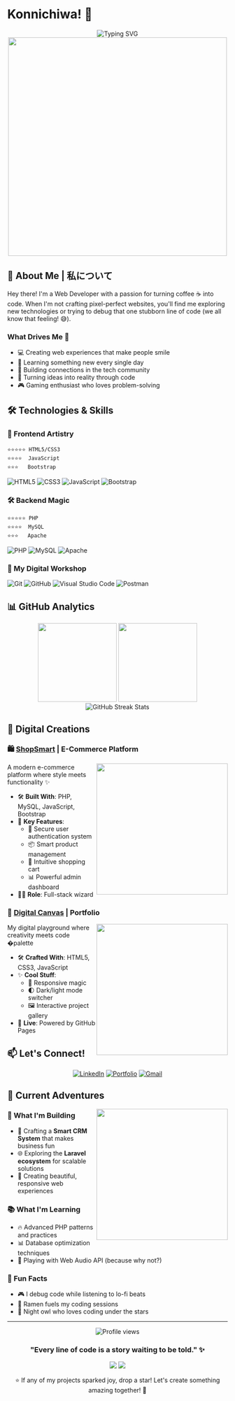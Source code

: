 # Konnichiwa! 🌸 

<div align="center">
  <img src="https://readme-typing-svg.herokuapp.com?font=Fira+Code&pause=1000&random=false&width=435&lines=Crafting+Digital+Experiences+✨;Web+Developer+By+Day;Problem+Solver+Always+🚀;Building+the+Future+💫" alt="Typing SVG" />
  
  <img src="https://raw.githubusercontent.com/Shin-da/Shin-da/main/assets/coding.gif" width="500" />
</div>

## 💫 About Me | 私について

Hey there! I'm a Web Developer with a passion for turning coffee ☕ into code. When I'm not crafting pixel-perfect websites, you'll find me exploring new technologies or trying to debug that one stubborn line of code (we all know that feeling! 😅).

### What Drives Me 🚀
- 💻 Creating web experiences that make people smile
- 🌱 Learning something new every single day
- 🤝 Building connections in the tech community
- 🎯 Turning ideas into reality through code
- 🎮 Gaming enthusiast who loves problem-solving

## 🛠️ Technologies & Skills
### 🎨 Frontend Artistry
```text
⭐⭐⭐⭐⭐ HTML5/CSS3
⭐⭐⭐⭐  JavaScript
⭐⭐⭐   Bootstrap
```
![HTML5](https://img.shields.io/badge/html5-%23E34F26.svg?style=for-the-badge&logo=html5&logoColor=white)
![CSS3](https://img.shields.io/badge/css3-%231572B6.svg?style=for-the-badge&logo=css3&logoColor=white)
![JavaScript](https://img.shields.io/badge/javascript-%23323330.svg?style=for-the-badge&logo=javascript&logoColor=%23F7DF1E)
![Bootstrap](https://img.shields.io/badge/bootstrap-%238511FA.svg?style=for-the-badge&logo=bootstrap&logoColor=white)

### 🛠️ Backend Magic
```text
⭐⭐⭐⭐⭐ PHP
⭐⭐⭐⭐  MySQL
⭐⭐⭐   Apache
```
![PHP](https://img.shields.io/badge/php-%23777BB4.svg?style=for-the-badge&logo=php&logoColor=white)
![MySQL](https://img.shields.io/badge/mysql-%2300f.svg?style=for-the-badge&logo=mysql&logoColor=white)
![Apache](https://img.shields.io/badge/apache-%23D42029.svg?style=for-the-badge&logo=apache&logoColor=white)

### 🔧 My Digital Workshop
![Git](https://img.shields.io/badge/git-%23F05033.svg?style=for-the-badge&logo=git&logoColor=white)
![GitHub](https://img.shields.io/badge/github-%23121011.svg?style=for-the-badge&logo=github&logoColor=white)
![Visual Studio Code](https://img.shields.io/badge/VS%20Code-0078d7.svg?style=for-the-badge&logo=visual-studio-code&logoColor=white)
![Postman](https://img.shields.io/badge/Postman-FF6C37?style=for-the-badge&logo=postman&logoColor=white)

## 📊 GitHub Analytics

<div align="center">
  <img height="180em" src="https://github-readme-stats.vercel.app/api?username=Shin-da&show_icons=true&theme=tokyonight&include_all_commits=true&count_private=true"/>
  <img height="180em" src="https://github-readme-stats.vercel.app/api/top-langs/?username=Shin-da&layout=compact&langs_count=8&theme=tokyonight"/>
</div>

<div align="center">
  <img src="https://github-readme-streak-stats.herokuapp.com/?user=Shin-da&theme=tokyonight" alt="GitHub Streak Stats"/>
</div>

## 🌟 Digital Creations

### 🛍️ [ShopSmart](https://github.com/Shin-da/e-commerce) | E-Commerce Platform
<img align="right" width="300" src="https://your-ecommerce-demo.gif" />

A modern e-commerce platform where style meets functionality ✨
- 🛠️ **Built With**: PHP, MySQL, JavaScript, Bootstrap
- 🎯 **Key Features**:
  - 🔐 Secure user authentication system
  - 📦 Smart product management
  - 🛒 Intuitive shopping cart
  - 📊 Powerful admin dashboard
- 👨‍💻 **Role**: Full-stack wizard

### 🎨 [Digital Canvas](https://github.com/Shin-da/portfolio) | Portfolio
<img align="right" width="300" src="https://your-portfolio-demo.gif" />

My digital playground where creativity meets code �palette
- 🛠️ **Crafted With**: HTML5, CSS3, JavaScript
- ✨ **Cool Stuff**:
  - 📱 Responsive magic
  - 🌓 Dark/light mode switcher
  - 🖼️ Interactive project gallery
- 🚀 **Live**: Powered by GitHub Pages

## 📫 Let's Connect!

<div align="center">
  
[![LinkedIn](https://img.shields.io/badge/LinkedIn-%230077B5.svg?logo=linkedin&logoColor=white)](https://linkedin.com/in/your-linkedin)
[![Portfolio](https://img.shields.io/badge/Portfolio-%23000000.svg?logo=firefox&logoColor=#FF7139)](https://your-portfolio-url)
[![Gmail](https://img.shields.io/badge/Gmail-D14836?logo=gmail&logoColor=white)](mailto:your-email@gmail.com)

</div>

## 🎯 Current Adventures

<img align="right" width="300" src="https://your-coding-gif.gif" />

### 🚀 What I'm Building
- 🔨 Crafting a **Smart CRM System** that makes business fun
- 🌐 Exploring the **Laravel ecosystem** for scalable solutions
- 🎨 Creating beautiful, responsive web experiences

### 📚 What I'm Learning
- 🔥 Advanced PHP patterns and practices
- 📊 Database optimization techniques
- 🎵 Playing with Web Audio API (because why not?)

### 💭 Fun Facts
- 🎮 I debug code while listening to lo-fi beats
- 🍜 Ramen fuels my coding sessions
- 🌙 Night owl who loves coding under the stars

---

<div align="center">
  <img src="https://komarev.com/ghpvc/?username=Shin-da&label=Profile%20views&color=0e75b6&style=flat" alt="Profile views" />
  
  ### "Every line of code is a story waiting to be told." ✨
  
  <img src="https://forthebadge.com/images/badges/built-with-love.svg" />
  <img src="https://forthebadge.com/images/badges/powered-by-coffee.svg" />
  
  ⭐️ If any of my projects sparked joy, drop a star! Let's create something amazing together! 🚀
</div>
